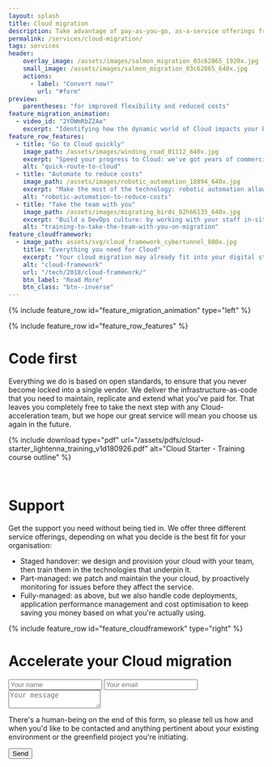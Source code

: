 ```yaml
---
layout: splash
title: Cloud migration
description: Take advantage of pay-as-you-go, as-a-service offerings from multiple Cloud vendors to drive down IT costs
permalink: /services/cloud-migration/
tags: services
header:
    overlay_image: /assets/images/salmon_migration_03c62865_1920x.jpg
    small_image: /assets/images/salmon_migration_03c62865_640x.jpg
    actions:
      - label: "Convert now!"
        url: "#form"
preview:
    parentheses: "for improved flexibility and reduced costs"
feature_migration_animation:
  - video_id: "2YOWmRbZ2Ao"
    excerpt: "Identifying how the dynamic world of Cloud impacts your business is something you may only have limited time for.  Lightenna can ease your migration, drive costs down by increasing competition between Cloud vendors and help your team adopt new tools to realise productivity gains."
feature_row_features:
  - title: "Go to Cloud quickly"
    image_path: /assets/images/winding_road_01112_640x.jpg
    excerpt: "Speed your progress to Cloud: we've got years of commercial Cloud migration experience, which means your team don't have to start from scratch."
    alt: "quick-route-to-cloud"
  - title: "Automate to reduce costs"
    image_path: /assets/images/robotic_automation_18894_640x.jpg
    excerpt: "Make the most of the technology: robotic automation allows your team to work more efficiently and ultimately to a higher level of productivity."
    alt: "robotic-automation-to-reduce-costs"
  - title: "Take the team with you"
    image_path: /assets/images/migrating_birds_02h66135_640x.jpg
    excerpt: "Build a DevOps culture: by working with your staff in-situ, we can help them adopt new tools to build confidence in running a performant web service."
    alt: "training-to-take-the-team-with-you-on-migration"
feature_cloudframework:
  - image_path: assets/svg/cloud_framework_cybertunnel_880x.jpg
    title: "Everything you need for Cloud"
    excerpt: "Your cloud migration may already fit into your digital strategy, but if you'd like advice on how to integrate this project into your wider programme, please [get in touch](/contact/).  Our consultants can bring to bear years of experience in Cloud adoption to help your business take on the right mix of services from hyperscale providers such as AWS, Google Cloud and Microsoft Azure or others.  We're independent, so we can also recommend smaller ($250m+ market cap) providers to bring you the best value proposition."
    alt: "cloud-framework"
    url: "/tech/2018/cloud-framework/"
    btn_label: "Read More"
    btn_class: "btn--inverse"
---
```


<style>
    /* hack page title for alignment on this particular image */
    h1.page__title {
        padding-top: 1.0em;
    }
</style>

{% include feature_row id="feature_migration_animation" type="left" %}

{% include feature_row id="feature_row_features" %}

# Code first

Everything we do is based on open standards, to ensure that you never become locked into a single vendor.
We deliver the infrastructure-as-code that you need to maintain, replicate and extend what you've paid for.
That leaves you completely free to take the next step with any Cloud-acceleration team, but we hope our great service will mean you choose us again in the future.

{% include download type="pdf" url="/assets/pdfs/cloud-starter_lightenna_training_v1d180926.pdf" alt="Cloud Starter - Training course outline" %}

<div class="feature__wrapper">&nbsp;</div>

# Support

Get the support you need without being tied in.  We offer three different service offerings, depending on what you decide is the best fit for your organisation:
* Staged handover: we design and provision your cloud with your team, then train them in the technologies that underpin it.
* Part-managed: we patch and maintain the your cloud, by proactively monitoring for issues before they affect the service.
* Fully-managed: as above, but we also handle code deployments, application performance management and cost optimisation to keep saving you money based on what you're actually using.

{% include feature_row id="feature_cloudframework" type="right" %}

# Accelerate your Cloud migration

<a name="form" />
<form action="https://formspree.io/alex_stanhope@hotmail.com"
      method="POST">
    <input type="text" name="name" placeholder="Your name">
    <input type="email" name="email" placeholder="Your email">
    <textarea name="message" placeholder="Your message"></textarea>
    <p>There's a human-being on the end of this form, so please tell us how and when you'd like to be contacted
    and anything pertinent about your existing environment or the greenfield project you're initiating.</p>
    <button type="submit" class="btn btn--primary btn--large">Send</button>
</form>
<div stlye="clear:both;">&nbsp;</div>